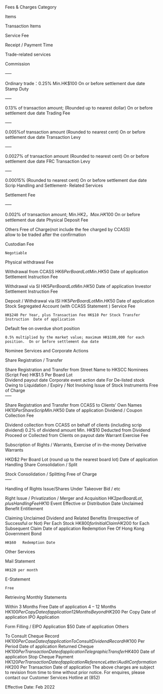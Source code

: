 Fees & Charges
Category

Items

Transaction Items

Service Fee

Receipt / Payment Time

Trade-related services

Commission

—–

Ordinary trade：0.25% Min.HK$100	On or before settlement due date
Stamp Duty

—–

0.13% of transaction amount;
(Rounded up to nearest dollar)	On or before settlement due date
Trading Fee

—–

0.005%of transaction amount
(Rounded to nearest cent)	On or before settlement due date
Transaction Levy

—–

0.0027% of transaction amount
(Rounded to nearest cent)	On or before settlement due date
FRC Transaction Levy

—–

0.00015%
(Rounded to nearest cent)	On or before settlement due date
Scrip
Handling
and Settlement-
Related Services

Settlement Fee

—–

0.002% of transaction amount;
Min.HK$2，Max. HK$100	On or before settlement due date
Physical Deposit Fee

Others	Free of Charge(not include the fee charged by CCASS)	
allow to be traded after the confirmation

Custodian Fee

 	Negotiable	 
Physical withdrawal Fee

Withdrawal from CCASS	HK$6 Per Board Lot Min. HK$50	Date of application
Settlement
Instruction Fee

Withdrawal via SI	HK$5 Per Board Lot
Min. HK$50	Date of application
Investor Settlement Instruction Fee

Deposit / Withdrawal via ISI	HK$5 Per Board Lot
Min. HK$50	Date of application
Stock Segregated Account (with CCASS Statement ) Service Fee

 	HK$240 Per Year, plus Transaction Fee HK$10 Per Stock Transfer Instruction	Date of application
Default fee on overdue short position

 	0.5% multiplied by the market value; maximum HK$100,000 for each position.	On or before settlement due date
Nominee Services
and
Corporate Actions

Share Registration / Transfer

Share Registration and Transfer from Street Name to HKSCC Nominees
(Script Fee)	HK$1.5 Per Board Lot	
Dividend payout date
Corporate event action date
For De-listed stock Owing to Liquidation / Expiry / Not Involving Issue of Stock Instruments	Free of Charge	
—–

Share Registration and Transfer from CCASS to Clients’ Own Names	HK$10 Per Share Scrip
Min. HK$50	Date of application
Dividend / Coupon
Collection Fee

Dividend collection from CCASS on behalf of clients (including scrip dividend)	0.2% of dividend amount
Min. HK$10	Deducted from Dividend Proceed or Collected from Clients on payout date
Warrant Exercise Fee

Subscription of Rights / Warrants, Exercise of in-the-money Derivative Warrants

HKD$2 Per Board Lot (round up to the nearest board lot)	Date of application
Handling Share Consolidation / Split

Stock Consolidation / Splitting	Free of Charge	
—–

Handling of Rights Issue/Shares Under Takeover Bid / etc

Right Issue / Privatization / Merger and Acquisition	HK$2 per Board Lot, plus
Handling Fee HK$10	Event Effective or Distribution Date
Unclaimed Benefit Entitlement

Claiming Unclaimed Dividend and Related Benefits (Irrespective of Successful or Not) Per Each Stock	HK$800 for Initial Claim
HK$200 for Each Subsequent Claim	Date of application
Redemption Fee Of Hong Kong Government Bond

 	HK$60	Redemption Date
Other
Services

Mail Statement

 	HK$20 per month	 
E-Statement

 	Free	 
Retrieving Monthly Statements

Within 3 Months	Free	Date of application
4 – 12 Months	HK$100 Per Copy	Date of application
12 Months Beyond	HK$200 Per Copy	Date of application
IPO Application

Form Filling / EIPO Application	$50	Date of application
Others

To Consult Cheque Record	HK$100 Per Case	Date of application
To Consult Dividend Record	HK$100 Per Period	Date of application
Returned Cheque	HK$100 Per Transaction	Date of application
Telegraphic Transfer	HK$400	Date of application
Stop Cheque Payment	HK$120 Per Transaction	Date of application
Reference Letter / Audit Conformation	HK$200 Per Transaction	Date of application
The above charges are subject to revision from time to time without prior notice. For enquires, please contact our Customer Services Hotline at (852)

Effective Date: Feb 2022